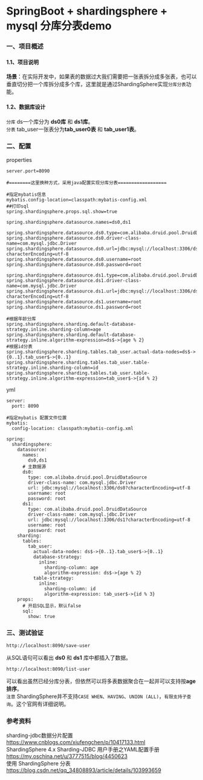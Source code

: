 # SpringBoot + shardingsphere + mysql 分库分表demo

### 一、项目概述

#### 1.1、项目说明
**场景**：在实际开发中，如果表的数据过大我们需要把一张表拆分成多张表，也可以垂直切分把一个库拆分成多个库，这里就是通过ShardingSphere实现`分库分表`功能。

#### 1.2、数据库设计
`分库` ds一个库分为 **ds0库** 和 **ds1库**。  
`分表`  tab_user一张表分为**tab_user0表** 和 **tab_user1表**。  

### 二、配置
properties
```
server.port=8090

#========这里换种方式，采用java配置实现分库分表==================

#指定mybatis信息
mybatis.config-location=classpath:mybatis-config.xml
##打印sql
spring.shardingsphere.props.sql.show=true

spring.shardingsphere.datasource.names=ds0,ds1

spring.shardingsphere.datasource.ds0.type=com.alibaba.druid.pool.DruidDataSource
spring.shardingsphere.datasource.ds0.driver-class-name=com.mysql.jdbc.Driver
spring.shardingsphere.datasource.ds0.url=jdbc:mysql://localhost:3306/ds0?characterEncoding=utf-8
spring.shardingsphere.datasource.ds0.username=root
spring.shardingsphere.datasource.ds0.password=root

spring.shardingsphere.datasource.ds1.type=com.alibaba.druid.pool.DruidDataSource
spring.shardingsphere.datasource.ds1.driver-class-name=com.mysql.jdbc.Driver
spring.shardingsphere.datasource.ds1.url=jdbc:mysql://localhost:3306/ds1?characterEncoding=utf-8
spring.shardingsphere.datasource.ds1.username=root
spring.shardingsphere.datasource.ds1.password=root

#根据年龄分库
spring.shardingsphere.sharding.default-database-strategy.inline.sharding-column=age
spring.shardingsphere.sharding.default-database-strategy.inline.algorithm-expression=ds$->{age % 2}
#根据id分表
spring.shardingsphere.sharding.tables.tab_user.actual-data-nodes=ds$->{0..1}.tab_user$->{0..1}
spring.shardingsphere.sharding.tables.tab_user.table-strategy.inline.sharding-column=id
spring.shardingsphere.sharding.tables.tab_user.table-strategy.inline.algorithm-expression=tab_user$->{id % 2}
```
yml
```
server:
  port: 8090
  
#指定mybatis 配置文件位置
mybatis:
  config-location: classpath:mybatis-config.xml
  
spring:
  shardingsphere:
    datasource:
      names:
        ds0,ds1
      # 主数据源
      ds0:
        type: com.alibaba.druid.pool.DruidDataSource
        driver-class-name: com.mysql.jdbc.Driver
        url: jdbc:mysql://localhost:3306/ds0?characterEncoding=utf-8
        username: root
        password: root
      ds1:
        type: com.alibaba.druid.pool.DruidDataSource
        driver-class-name: com.mysql.jdbc.Driver
        url: jdbc:mysql://localhost:3306/ds1?characterEncoding=utf-8
        username: root
        password: root
    sharding:      
      tables:
        tab_user: 
          actual-data-nodes: ds$->{0..1}.tab_user$->{0..1}
          database-strategy:
            inline:
              sharding-column: age
              algorithm-expression: ds$->{age % 2}
          table-strategy: 
            inline:
              sharding-column: id
              algorithm-expression: tab_user$->{id % 3}
    props:
      # 开启SQL显示，默认false
      sql:
        show: true         
```


### 三、测试验证
```
http://localhost:8090/save-user
```
从SQL语句可以看出 **ds0** 和 **ds1** 库中都插入了数据。

```
http://localhost:8090/list-user
``` 
可以看出虽然已经分库分表，但依然可以将多表数据聚合在一起并可以支持按**age排序**。  
`注意` ShardingSphere并不支持`CASE WHEN`、`HAVING`、`UNION (ALL)`，`有限支持子查询`。这个官网有详细说明。

### 参考资料
sharding-jdbc数据分片配置  
https://www.cnblogs.com/xiufengchen/p/10417133.html    
ShardingSphere 4.x Sharding-JDBC 用户手册之YAML配置手册  
https://my.oschina.net/u/3777515/blog/4450623  
使用 ShardingSphere 分表  
https://blog.csdn.net/qq_34808893/article/details/103993659  